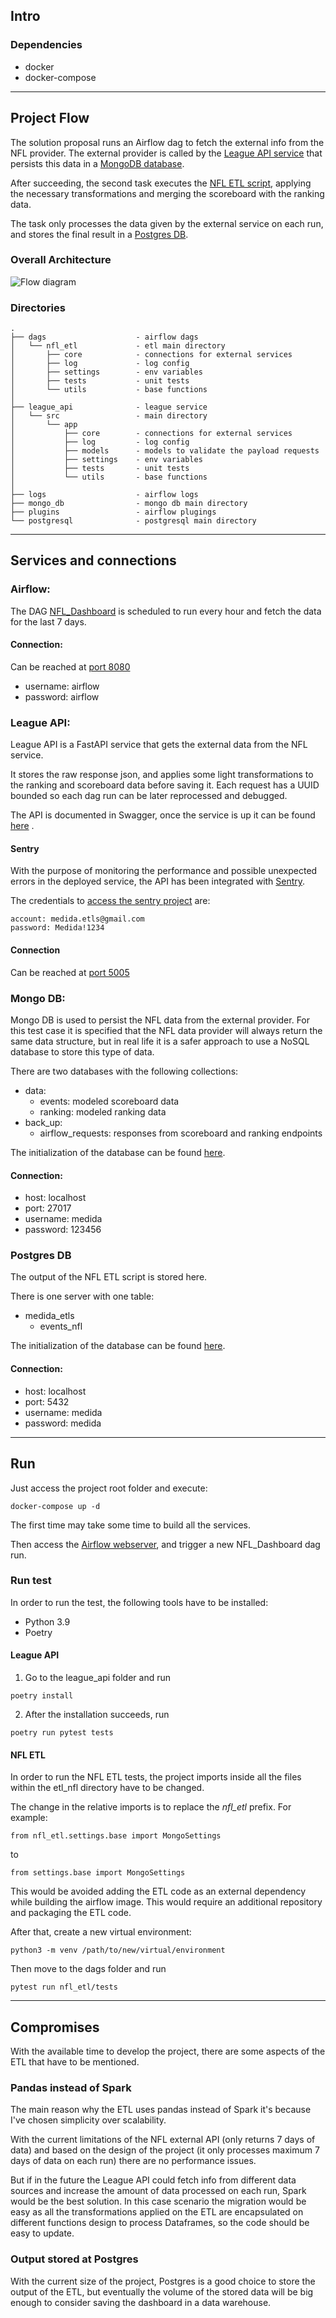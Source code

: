 ## Intro


### Dependencies

* docker
* docker-compose

---

## Project Flow

The solution proposal runs an Airflow dag to fetch the external info from the NFL provider.
The external provider is called by the [League API service](#league-api) that persists this data in a
[MongoDB database](#mongo-db).

After succeeding, the second task executes the [NFL ETL script](dags/nfl_etl), applying the 
necessary transformations and merging the scoreboard with the ranking data.

The task only processes the data given by the external service on each run, and stores the 
final result in a [Postgres DB](#postgres-db).

### Overall Architecture

![Flow diagram](readme/overall_architecture.png)

### Directories

```
.
├── dags                    - airflow dags
│   └── nfl_etl             - etl main directory
│       ├── core            - connections for external services
│       ├── log             - log config
│       ├── settings        - env variables
│       ├── tests           - unit tests
│       └── utils           - base functions
│
├── league_api              - league service
│   └── src                 - main directory
│       └── app             
│           ├── core        - connections for external services
│           ├── log         - log config
│           ├── models      - models to validate the payload requests 
│           ├── settings    - env variables
│           ├── tests       - unit tests
│           └── utils       - base functions
│
├── logs                    - airflow logs
├── mongo_db                - mongo db main directory
├── plugins                 - airflow plugings
└── postgresql              - postgresql main directory
```

------

## Services and connections

### Airflow:
The DAG [NFL_Dashboard](dags/nfl_dag.py) is scheduled to run every hour and fetch the data for the last 7 days.

#### Connection:
Can be reached at [port 8080](http://localhost:5005)
* username: airflow
* password: airflow

### League API:
League API is a FastAPI service that gets the external data from the NFL service.

It stores the raw response json, and applies some light transformations to the ranking and scoreboard data before saving it.
Each request has a UUID bounded so each dag run can be later reprocessed and debugged.

The API is documented in Swagger, once the service is up it can be found [here](http://localhost:5005/docs) .
#### Sentry
With the purpose of monitoring the performance and possible unexpected errors in the deployed service, the API has been
integrated with [Sentry](https://sentry.io/for/fastapi/).

The credentials to [access the sentry project](https://sentry.io/organizations/medida/projects/league-api/?project=4504191573688321) are:

```
account: medida.etls@gmail.com
password: Medida!1234
```



#### Connection
Can be reached at [port 5005](http://localhost:5005)

### Mongo DB:
Mongo DB is used to persist the NFL data from the external provider. For this test case
it is specified that the NFL data provider will always return the same data structure, but in real life
it is a safer approach to use a NoSQL database to store this type of data.

There are two databases with the following collections:
* data:
  * events: modeled scoreboard data
  * ranking: modeled ranking data
* back_up:
  * airflow_requests: responses from scoreboard and ranking endpoints

The initialization of the database can be found [here](mongo_db/set_up/mongo-init.js).

#### Connection:
* host: localhost
* port: 27017
* username: medida
* password: 123456

### Postgres DB
The output of the NFL ETL script is stored here.

There is one server with one table:
* medida_etls
  * events_nfl

The initialization of the database can be found [here](postgresql/set_up/init.sql).
#### Connection:
* host: localhost
* port: 5432
* username: medida
* password: medida

---

## Run

Just access the project root folder and execute:

```
docker-compose up -d
```

The first time may take some time to build all the services.

Then access the [Airflow webserver](http://localhost:8080), and trigger a new NFL_Dashboard dag run.

### Run test
In order to run the test, the following tools have to be installed:
* Python 3.9
* Poetry

#### League API

1. Go to the league_api folder and run
```
poetry install
```

2. After the installation succeeds, run
```
poetry run pytest tests
```

#### NFL ETL
In order to run the NFL ETL tests, the project imports inside all the files within the etl_nfl directory have to be
changed.

The change in the relative imports is to replace the _nfl_etl_ prefix. For example:
```
from nfl_etl.settings.base import MongoSettings
```
to
```
from settings.base import MongoSettings
```
This would be avoided adding the ETL code as an external dependency while building the airflow image. This would require an
additional repository and packaging the ETL code.

After that, create a new virtual environment:
```
python3 -m venv /path/to/new/virtual/environment
```
Then move to the dags folder and run

```
pytest run nfl_etl/tests
```

---

## Compromises
With the available time to develop the project, there are some aspects of the ETL that have to be mentioned.

### Pandas instead of Spark
The main reason why the ETL uses pandas instead of Spark it's because I've chosen simplicity over scalability. 

With the current limitations of the NFL external API (only returns 7 days of data) and based on the design of the project
(it only processes maximum 7 days of data on each run) there are no performance issues.

But if in the future the League API could fetch info from different data sources and increase the amount of data processed
on each run, Spark would be the best solution. In this case scenario the migration would be easy as all the transformations applied
on the ETL are encapsulated on different functions design to process Dataframes, so the code should be easy to update.

### Output stored at Postgres
With the current size of the project, Postgres is a good choice to store the output of the ETL, but eventually the volume of the
stored data will be big enough to consider saving the dashboard in a data warehouse.
